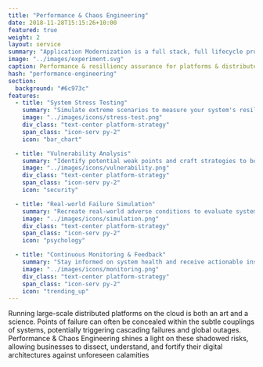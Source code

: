 ```yaml
---
title: "Performance & Chaos Engineering"
date: 2018-11-28T15:15:26+10:00
featured: true
weight: 2
layout: service
summary: "Application Modernization is a full stack, full lifecycle problem requiring paradigm shifts across people, process & tooling. Platformatory brings the advance guard to make your team battle ready."
image: "../images/experiment.svg"
caption: Performance & resilliency assurance for platforms & distributed systems.
hash: "performance-engineering"
section:
  background: "#6c973c"
features:
  - title: "System Stress Testing"
    summary: "Simulate extreme scenarios to measure your system's resilience and response times."
    image: "../images/icons/stress-test.png"
    div_class: "text-center platform-strategy"
    span_class: "icon-serv py-2"
    icon: "bar_chart"

  - title: "Vulnerability Analysis"
    summary: "Identify potential weak points and craft strategies to bolster them."
    image: "../images/icons/vulnerability.png"
    div_class: "text-center platform-strategy"
    span_class: "icon-serv py-2"
    icon: "security"

  - title: "Real-world Failure Simulation"
    summary: "Recreate real-world adverse conditions to evaluate system performance and recovery."
    image: "../images/icons/simulation.png"
    div_class: "text-center platform-strategy"
    span_class: "icon-serv py-2"
    icon: "psychology"

  - title: "Continuous Monitoring & Feedback"
    summary: "Stay informed on system health and receive actionable insights for continuous improvement."
    image: "../images/icons/monitoring.png"
    div_class: "text-center platform-strategy"
    span_class: "icon-serv py-2"
    icon: "trending_up"
---
```


Running large-scale distributed platforms on the cloud is both an art and a science. Points of failure can often be concealed within the subtle couplings of systems, potentially triggering cascading failures and global outages. Performance & Chaos Engineering shines a light on these shadowed risks, allowing businesses to dissect, understand, and fortify their digital architectures against unforeseen calamities
